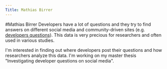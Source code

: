 ```yaml
---
Title: Mathias Birrer
---
```

#Mathias Birrer
Developers have a lot of questions and they try to find answers on different social media and community-driven sites (e.g. [developers questions](https://www.stackoverflow.com)). This data is very precious for researchers and often used in various studies.

I'm interested in finding out where developers post their questions and how researchers analyze this data. I'm working on my master thesis "Investigating developer questions on social media".
